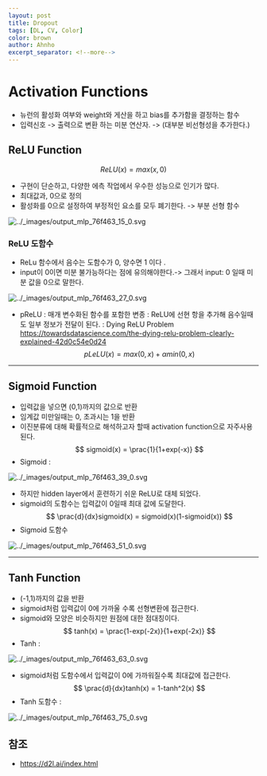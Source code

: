 ```yaml
---
layout: post
title: Dropout
tags: [DL, CV, Color]
color: brown
author: Ahnho
excerpt_separator: <!--more-->
---
```


# Activation Functions

- 뉴런의 활성화 여부와 weight와 게산을 하고 bias를 추가함을 결정하는 함수
- 입력신호 -> 출력으로 변환 하는 미분 연산자. -> (대부분 비선형성을 추가한다.)

<!--more-->

##  ReLU Function
$$ReLU(x) = max(x,0)$$
- 구현이 단순하고, 다양한 에측 작업에서 우수한 성능으로 인기가 많다.
- 최대값과, 0으로 정의 
- 활성화를 0으로 설정하여 부정적인 요소를 모두 폐기한다. -> 부분 선형 함수

![../_images/output_mlp_76f463_15_0.svg](https://d2l.ai/_images/output_mlp_76f463_15_0.svg)


### ReLU 도함수
- ReLu 함수에서 음수는 도함수가 0, 양수면 1 이다 .
- input이 0이면 미분 불가능하다는 점에 유의해야한다.-> 그래서 input: 0 일때 미분 값을 0으로 말한다. 

![../_images/output_mlp_76f463_27_0.svg](https://d2l.ai/_images/output_mlp_76f463_27_0.svg)

- pReLU : 매개 변수화된 함수를 포함한 변종 : ReLU에 선현 항을 추가해 음수일때도 일부 정보가 전달이 된다.
  :  Dying ReLU Problem
  https://towardsdatascience.com/the-dying-relu-problem-clearly-explained-42d0c54e0d24
$$pLeLU(x) = max(0,x) + \alpha min(0,x)$$

---

## Sigmoid Function
- 입력값을 넣으면 (0,1)까지의 값으로 반환 
- 임계값 미만일때는 0, 초과시는 1을 반환 
- 이진분류에 대해 확률적으로 해석하고자 할때 activation function으로 자주사용된다. 
$$ sigmoid(x) = \prac{1}{1+exp(-x)} $$
- Sigmoid :

![../_images/output_mlp_76f463_39_0.svg](https://d2l.ai/_images/output_mlp_76f463_39_0.svg)

- 하지만 hidden layer에서 훈련하기 쉬운 ReLU로 대체 되었다. 
- sigmoid의 도함수는 입력값이 0일때 최대 값에 도달한다. 
$$ \prac{d}{dx}sigmoid(x) = sigmoid(x)(1-sigmoid(x)) $$
- Sigmoid 도함수

![../_images/output_mlp_76f463_51_0.svg](https://d2l.ai/_images/output_mlp_76f463_51_0.svg)

---

## Tanh Function
- (-1,1)까지의 값을 반환 
- sigmoid처럼 입력값이 0에 가까울 수록 선형변환에 접근한다.
- sigmoid와 모양은 비슷하지만 원점에 대한 점대칭이다. 
$$ tanh(x) = \prac{1-exp(-2x)}{1+exp(-2x)} $$
- Tanh :

![../_images/output_mlp_76f463_63_0.svg](https://d2l.ai/_images/output_mlp_76f463_63_0.svg)

- sigmoid처럼 도함수에서 입력값이 0에 가까워질수록 최대값에 접근한다. 
$$ \prac{d}{dx}tanh(x) = 1-tanh^2(x) $$
- Tanh 도함수 :

![../_images/output_mlp_76f463_75_0.svg](https://d2l.ai/_images/output_mlp_76f463_75_0.svg)

## 참조

- https://d2l.ai/index.html

